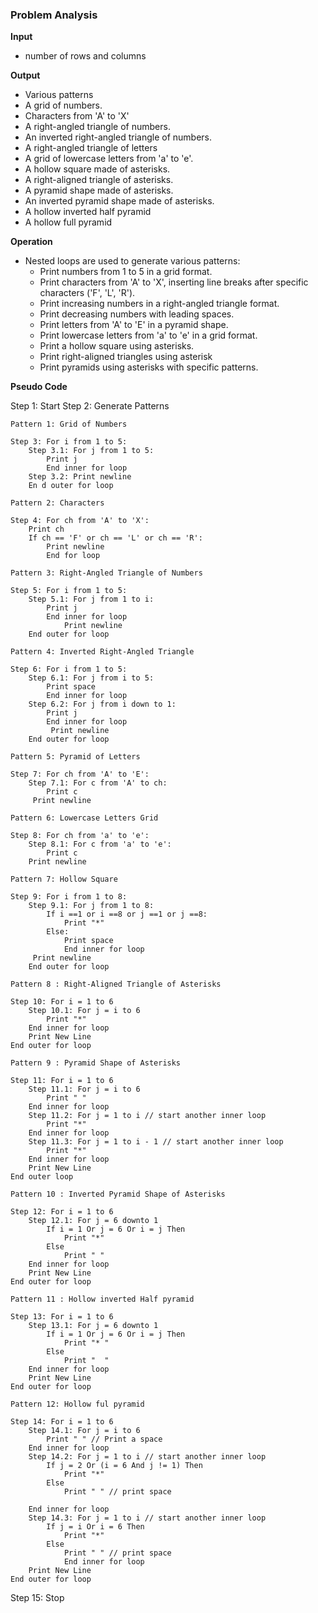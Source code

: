 ### Problem Analysis

**Input**

- number of rows and columns

**Output**

- Various patterns
- A grid of numbers.
- Characters from 'A' to 'X' 
- A right-angled triangle of numbers.
- An inverted right-angled triangle of numbers.
- A right-angled triangle of letters
- A grid of lowercase letters from 'a' to 'e'.
- A hollow square made of asterisks.
- A right-aligned triangle of asterisks.
- A pyramid shape made of asterisks.
- An inverted pyramid shape made of asterisks.
- A hollow inverted half pyramid
- A hollow full pyramid

**Operation**

* Nested loops are used to generate various patterns:
   - Print numbers from 1 to 5 in a grid format.
   - Print characters from 'A' to 'X', inserting line breaks after specific characters ('F', 'L', 'R').
   - Print increasing numbers in a right-angled triangle format.
   - Print decreasing numbers with leading spaces.
   - Print letters from 'A' to 'E' in a pyramid shape.
   - Print lowercase letters from 'a' to 'e' in a grid format.
   - Print a hollow square using asterisks.
   - Print right-aligned triangles using asterisk
   - Print pyramids using asterisks with specific patterns.

**Pseudo Code**

Step 1: Start
Step 2: Generate Patterns

```
Pattern 1: Grid of Numbers

Step 3: For i from 1 to 5:
    Step 3.1: For j from 1 to 5:
        Print j
        End inner for loop
    Step 3.2: Print newline
    En d outer for loop

Pattern 2: Characters 

Step 4: For ch from 'A' to 'X':
    Print ch
    If ch == 'F' or ch == 'L' or ch == 'R':
        Print newline
        End for loop

Pattern 3: Right-Angled Triangle of Numbers

Step 5: For i from 1 to 5:
    Step 5.1: For j from 1 to i:
        Print j
        End inner for loop
            Print newline
    End outer for loop

Pattern 4: Inverted Right-Angled Triangle

Step 6: For i from 1 to 5:
    Step 6.1: For j from i to 5:
        Print space
        End inner for loop
    Step 6.2: For j from i down to 1:
        Print j
        End inner for loop
         Print newline
    End outer for loop

Pattern 5: Pyramid of Letters

Step 7: For ch from 'A' to 'E':
    Step 7.1: For c from 'A' to ch:
        Print c
     Print newline

Pattern 6: Lowercase Letters Grid

Step 8: For ch from 'a' to 'e':
    Step 8.1: For c from 'a' to 'e':
        Print c
    Print newline

Pattern 7: Hollow Square

Step 9: For i from 1 to 8:
    Step 9.1: For j from 1 to 8:
        If i ==1 or i ==8 or j ==1 or j ==8:
            Print "*"
        Else:
            Print space
            End inner for loop
     Print newline
    End outer for loop

Pattern 8 : Right-Aligned Triangle of Asterisks

Step 10: For i = 1 to 6
    Step 10.1: For j = i to 6
        Print "*"
    End inner for loop
    Print New Line
End outer for loop

Pattern 9 : Pyramid Shape of Asterisks

Step 11: For i = 1 to 6
    Step 11.1: For j = i to 6
        Print " "  
    End inner for loop
    Step 11.2: For j = 1 to i // start another inner loop
        Print "*"
    End inner for loop
    Step 11.3: For j = 1 to i - 1 // start another inner loop
        Print "*"
    End inner for loop
    Print New Line
End outer loop

Pattern 10 : Inverted Pyramid Shape of Asterisks

Step 12: For i = 1 to 6
    Step 12.1: For j = 6 downto 1
        If i = 1 Or j = 6 Or i = j Then
            Print "*"
        Else
            Print " "
    End inner for loop
    Print New Line
End outer for loop

Pattern 11 : Hollow inverted Half pyramid

Step 13: For i = 1 to 6
    Step 13.1: For j = 6 downto 1
        If i = 1 Or j = 6 Or i = j Then
            Print "* " 
        Else
            Print "  "
    End inner for loop
    Print New Line
End outer for loop

Pattern 12: Hollow ful pyramid

Step 14: For i = 1 to 6
    Step 14.1: For j = i to 6
        Print " " // Print a space
    End inner for loop
    Step 14.2: For j = 1 to i // start another inner loop
        If j = 2 Or (i = 6 And j != 1) Then
            Print "*"
        Else
            Print " " // print space
        
    End inner for loop
    Step 14.3: For j = 1 to i // start another inner loop
        If j = i Or i = 6 Then
            Print "*"
        Else
            Print " " // print space
            End inner for loop
    Print New Line
End outer for loop

 ```

 Step 15: Stop
